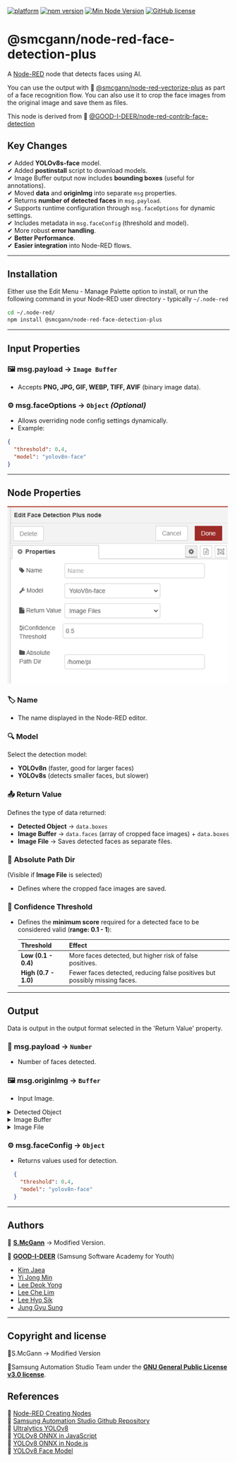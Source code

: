 [![platform](https://img.shields.io/badge/platform-Node--RED-red)](https://nodered.org)
[![npm version](https://img.shields.io/npm/v/@smcgann/node-red-face-detection-plus.svg)](https://www.npmjs.com/package/@smcgann/node-red-face-detection-plus)
[![Min Node Version](https://img.shields.io/node/v/@smcgann/node-red-face-detection-plus)](https://www.npmjs.com/package/@smcgann/node-red-annotate-image-plus)
[![GitHub license](https://img.shields.io/github/license/smcgann99/node-red-face-detection-plus)](https://github.com/smcgann99/node-red-face-detection-plus/blob/main/LICENSE)



# **@smcgann/node-red-face-detection-plus**

A <a href="http://nodered.org" target="_blank">Node-RED</a> node that detects faces using AI.

You can use the output with 🔗 [@smcgann/node-red-vectorize-plus](https://www.npmjs.com/package/@smcgann/node-red-vectorize-plus) as part of a face recognition flow. You can also use it to crop the face images from the original image and save them as files.

This node is derived from 🔗 [@GOOD-I-DEER/node-red-contrib-face-detection](https://www.npmjs.com/package/@good-i-deer/node-red-contrib-face-detection)

## **Key Changes**
✔ Added **YOLOv8s-face** model.  
✔ Added **postinstall** script to download models.   
✔ Image Buffer output now includes **bounding boxes** (useful for annotations).  
✔ Moved **data** and **originImg** into separate `msg` properties.  
✔ Returns **number of detected faces** in `msg.payload`.  
✔ Supports runtime configuration through `msg.faceOptions` for dynamic settings.  
✔ Includes metadata in `msg.faceConfig` (threshold and model).  
✔ More robust **error handling**.  
✔ **Better Performance**.  
✔ **Easier integration** into Node-RED flows.

---

## **Installation**

Either use the Edit Menu - Manage Palette option to install, or run the following command in your Node-RED user directory - typically `~/.node-red`

```bash
cd ~/.node-red/
npm install @smcgann/node-red-face-detection-plus
```

---

## **Input Properties**  
### 🖼️ **msg.payload** → `Image Buffer`  
- Accepts **PNG, JPG, GIF, WEBP, TIFF, AVIF** (binary image data).  

### ⚙️ **msg.faceOptions** → `Object` *(Optional)*  
- Allows overriding node config settings dynamically.  
- Example:  
``` json
{  
  "threshold": 0.4,  
  "model": "yolov8n-face"  
}  
```
---

## **Node Properties**  
<img width="500" alt="Properties" src="https://raw.githubusercontent.com/smcgann99/node-red-face-detection-plus/main/assets/config.png">

### 🏷 **Name**  
- The name displayed in the Node-RED editor.  

### 🔍 **Model**  
Select the detection model:  
  - **YOLOv8n** (faster, good for larger faces)  
  - **YOLOv8s** (detects smaller faces, but slower)  

### 📤 **Return Value**  
Defines the type of data returned:  
- **Detected Object** → `data.boxes`  
- **Image Buffer** → `data.faces` (array of cropped face images) +  `data.boxes` 
- **Image File** → Saves detected faces as separate files.  

### 📂 **Absolute Path Dir**  
(Visible if **Image File** is selected)  
- Defines where the cropped face images are saved.  

### 🎯 **Confidence Threshold**  
- Defines the **minimum score** required for a detected face to be considered valid (**range: 0.1 - 1**):  

  | Threshold | Effect |  
  |-----------|--------|  
  | **Low (0.1 - 0.4)** | More faces detected, but higher risk of false positives. |  
  | **High (0.7 - 1.0)** | Fewer faces detected, reducing false positives but possibly missing faces. |  

---

## Output

Data is output in the output format selected in the 'Return Value' property.

### 📌 **msg.payload** → `Number`  
- Number of faces detected.  
### 🖼️ **msg.originImg** → `Buffer`  
- Input Image.  
<details>
  <summary>Detected Object</summary>
  <img width="300" style="display: inline-block; margin-left: 10px;" alt="detected_object" src="https://raw.githubusercontent.com/smcgann99/node-red-face-detection-plus/main/assets/facedetect_objects.png">
</details>

<details>
  <summary>Image Buffer</summary>
  <img width="300" alt="image_buffer" src="https://raw.githubusercontent.com/smcgann99/node-red-face-detection-plus/main/assets/facedetect_array.png">
</details>

<details>
  <summary>Image File</summary>
  <img width="300" alt="image_file" src="https://raw.githubusercontent.com/smcgann99/node-red-face-detection-plus/main/assets/facedetect_images.png">
</details>

### ⚙️ **msg.faceConfig** → `Object`  
- Returns values used for detection.  
 
```json
  {  
    "threshold": 0.4,  
    "model": "yolov8n-face"  
  }  
```


---
## **Authors**  

👤 **[S.McGann](https://github.com/smcgann99)** → Modified Version.  

👥 **[GOOD-I-DEER](https://github.com/GOOD-I-DEER)** (Samsung Software Academy for Youth)  
- [Kim Jaea](https://github.com/kimjaea)  
- [Yi Jong Min](https://github.com/chickennight)  
- [Lee Deok Yong](https://github.com/Gitgloo)  
- [Lee Che Lim](https://github.com/leecr1215)  
- [Lee Hyo Sik](https://github.com/hy06ix)  
- [Jung Gyu Sung](https://github.com/ramaking)  

---

## **Copyright and license**

📜S.McGann → Modified Version

📜Samsung Automation Studio Team under the **[GNU General Public License v3.0 license](https://www.gnu.org/licenses/gpl-3.0.html)**.


## **References**  
🔗 [Node-RED Creating Nodes](https://nodered.org/docs/creating-nodes/)  
🔗 [Samsung Automation Studio Github Repository](https://github.com/Samsung/SamsungAutomationStudio)  
🔗 [Ultralytics YOLOv8](https://docs.ultralytics.com/)  
🔗 [YOLOv8 ONNX in JavaScript](https://github.com/AndreyGermanov/yolov8_onnx_javascript)  
🔗 [YOLOv8 ONNX in Node.js](https://github.com/AndreyGermanov/yolov8_onnx_nodejs)  
🔗 [YOLOv8 Face Model](https://github.com/akanametov/yolov8-face/tree/dev#inference)  
